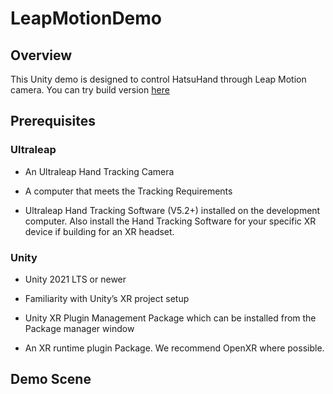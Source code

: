 # LeapMotionDemo

## Overview

This Unity demo is designed to control HatsuHand through Leap Motion camera. You can try build version [here](./Build/LeapMotionDemo_Build.7z)

## Prerequisites

### Ultraleap

- An Ultraleap Hand Tracking Camera

- A computer that meets the Tracking Requirements

- Ultraleap Hand Tracking Software (V5.2+) installed on the development computer. Also install the Hand Tracking Software for your specific XR device if building for an XR headset.

### Unity

- Unity 2021 LTS or newer

- Familiarity with Unity’s XR project setup

- Unity XR Plugin Management Package which can be installed from the Package manager window

- An XR runtime plugin Package. We recommend OpenXR where possible.

## Demo Scene